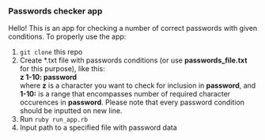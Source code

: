 ### Passwords checker app

Hello! This is an app for checking a number of correct passwords with given conditions.
To properly use the app:
1. `git clone` this repo
2. Create *.txt file with passwords conditions (or use **passwords_file.txt** for this purpose), like this: 
<br /> **z 1-10: password**
<br /> where **z** is a character you want to check for inclusion in **password**, and **1-10:** is a range that encompasses number of required character occurences in **password**. Please note that every password condition should be inputted on new line.
3. Run `ruby run_app.rb`
4. Input path to a specified file with password data

